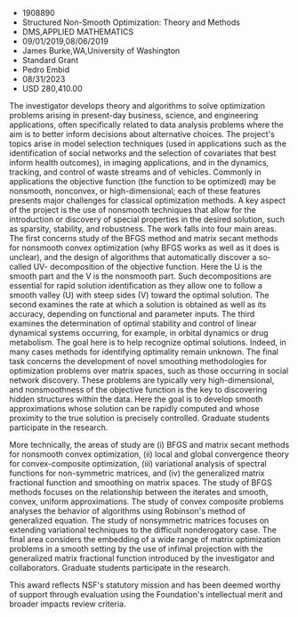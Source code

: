 
* 1908890
* Structured Non-Smooth Optimization: Theory and Methods
* DMS,APPLIED MATHEMATICS
* 09/01/2019,08/06/2019
* James Burke,WA,University of Washington
* Standard Grant
* Pedro Embid
* 08/31/2023
* USD 280,410.00

The investigator develops theory and algorithms to solve optimization problems
arising in present-day business, science, and engineering applications, often
specifically related to data analysis problems where the aim is to better inform
decisions about alternative choices. The project's topics arise in model
selection techniques (used in applications such as the identification of social
networks and the selection of covariates that best inform health outcomes), in
imaging applications, and in the dynamics, tracking, and control of waste
streams and of vehicles. Commonly in applications the objective function (the
function to be optimized) may be nonsmooth, nonconvex, or high-dimensional; each
of these features presents major challenges for classical optimization methods.
A key aspect of the project is the use of nonsmooth techniques that allow for
the introduction or discovery of special properties in the desired solution,
such as sparsity, stability, and robustness. The work falls into four main
areas. The first concerns study of the BFGS method and matrix secant methods for
nonsmooth convex optimization (why BFGS works as well as it does is unclear),
and the design of algorithms that automatically discover a so-called UV-
decomposition of the objective function. Here the U is the smooth part and the V
is the nonsmooth part. Such decompositions are essential for rapid solution
identification as they allow one to follow a smooth valley (U) with steep sides
(V) toward the optimal solution. The second examines the rate at which a
solution is obtained as well as its accuracy, depending on functional and
parameter inputs. The third examines the determination of optimal stability and
control of linear dynamical systems occurring, for example, in orbital dynamics
or drug metabolism. The goal here is to help recognize optimal solutions.
Indeed, in many cases methods for identifying optimality remain unknown. The
final task concerns the development of novel smoothing methodologies for
optimization problems over matrix spaces, such as those occurring in social
network discovery. These problems are typically very high-dimensional, and
nonsmoothness of the objective function is the key to discovering hidden
structures within the data. Here the goal is to develop smooth approximations
whose solution can be rapidly computed and whose proximity to the true solution
is precisely controlled. Graduate students participate in the research.

More technically, the areas of study are (i) BFGS and matrix secant methods for
nonsmooth convex optimization, (ii) local and global convergence theory for
convex-composite optimization, (iii) variational analysis of spectral functions
for non-symmetric matrices, and (iv) the generalized matrix fractional function
and smoothing on matrix spaces. The study of BFGS methods focuses on the
relationship between the iterates and smooth, convex, uniform approximations.
The study of convex composite problems analyses the behavior of algorithms using
Robinson's method of generalized equation. The study of nonsymmetric matrices
focuses on extending variational techniques to the difficult nonderogatory case.
The final area considers the embedding of a wide range of matrix optimization
problems in a smooth setting by the use of infimal projection with the
generalized matrix fractional function introduced by the investigator and
collaborators. Graduate students participate in the research.

This award reflects NSF's statutory mission and has been deemed worthy of
support through evaluation using the Foundation's intellectual merit and broader
impacts review criteria.
